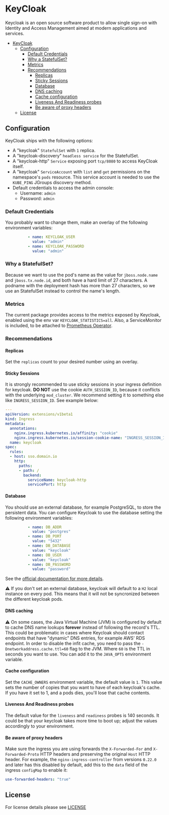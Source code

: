 # KeyCloak

Keycloak is an open source software product to allow single sign-on with Identity and Access Management aimed at
modern applications and services.

- [KeyCloak](#keycloak)
  - [Configuration](#configuration)
    - [Default Credentials](#default-credentials)
    - [Why a StatefulSet?](#why-a-statefulset)
    - [Metrics](#metrics)
    - [Recommendations](#recommendations)
      - [Replicas](#replicas)
      - [Sticky Sessions](#sticky-sessions)
      - [Database](#database)
      - [DNS caching](#dns-caching)
      - [Cache configuration](#cache-configuration)
      - [Liveness And Readiness probes](#liveness-and-readiness-probes)
      - [Be aware of proxy headers](#be-aware-of-proxy-headers)
  - [License](#license)

## Configuration

KeyCloak ships with the following options:

- A "keycloak" `StatefulSet` with `1` replica.
- A "keycloak-discovery" `headless service` for the StatefulSet.
- A "keycloak-http" `Service` exposing port `tcp/8080` to access KeyCloak itself.
- A "keycloak" `ServiceAccount` with `list` and `get` permissions on the namespace's `pods` resource.
This service account is needed to use the `KUBE_PING` JGroups discovery method.
- Default credentials to access the admin console:
  - Username: `admin`
  - Password: `admin`

### Default Credentials

You probably want to change them, make an overlay of the following environment variables:

```yaml
          - name: KEYCLOAK_USER
            value: "admin"
          - name: KEYCLOAK_PASSWORD
            value: "admin"
```

### Why a StatefulSet?

Because we want to use the pod's name as the value for `jboss.node.name` and `jboss.tx.node.id`,
and both have a hard limit of 27 characters. A podname with the deployment hash has more than 27 characters,
so we use an StatefulSet instead to control the name's length.

### Metrics

The current package provides access to the metrics exposed by Keycloak, enabled using the env var `KEYCLOAK_STATISTICS=all`. Also, a ServiceMonitor is included, to be attached to [Prometheus Operator](https://github.com/sighupio/fury-kubernetes-monitoring/tree/master/katalog/prometheus-operator).

### Recommendations

#### Replicas

Set the `replicas` count to your desired number using an overlay.

#### Sticky Sessions

It is strongly recommended to use sticky sessions in your ingress definition for keycloak.
**DO NOT** use the cookie `AUTH_SESSION_ID`, because it conflicts with the underlying `mod_cluster`.
We recommend setting it to something else like `INGRESS_SESSION_ID`. See example below:

```yaml
---
apiVersion: extensions/v1beta1
kind: Ingress
metadata:
  annotations:
    nginx.ingress.kubernetes.io/affinity: "cookie"
    nginx.ingress.kubernetes.io/session-cookie-name: "INGRESS_SESSION_ID"
  name: keycloak
spec:
  rules:
  - host: sso.domain.io
    http:
      paths:
      - path: /
        backend:
          serviceName: keycloak-http
          servicePort: http
```

#### Database

You should use an external database, for example PostgreSQL, to store the persistent data.
You can configure Keycloak to use the database setting the following environment variables:

```yaml
          - name: DB_ADDR
            value: "postgres"
          - name: DB_PORT
            value: "5432"
          - name: DB_DATABASE
            value: "keycloak"
          - name: DB_USER
            value: "keycloak"
          - name: DB_PASSWORD
            value: "password"
```

See the [official documentation for more details](https://hub.docker.com/r/jboss/keycloak).

⚠️ If you don't set an external database, keycloak will default to a `H2` local instance on every pod.
This means that it will not be syncronized between the different keycloak pods.

#### DNS caching

⚠️ On some cases, the Java Virtual Machine (JVM) is configured by default to cache DNS name lookups **forever**
instead of following the record's TTL. This could be problematic in cases where Keycloak should contact endpoints
that have "dynamic" DNS entries, for example AWS' RDS endpoint. In order to disable the infit cache, you need to
pass the `-Dnetworkaddress.cache.ttl=60` flag to the JVM. Where `60` is the TTL in seconds you want to use.
You can add it to the `JAVA_OPTS` environment variable.

#### Cache configuration

Set the `CACHE_OWNERS` environment variable, the default value is `1`. This value sets the number of copies that you
want to have of each keycloak's cache. If you have it set to 1, and a pods dies, you'll lose that cache contents.

#### Liveness And Readiness probes

The default value for the `liveness` and `readiness` probes is 140 seconds. It could be that your keycloak takes
more time to boot up; adjust the values accordingly to your environment.


#### Be aware of proxy headers

Make sure the ingress you are using forwards the `X-Forwarded-For` and `X-Forwarded-Proto` HTTP headers
and preserving the original `Host` HTTP header. For example, the `nginx-ingress-controller` from versions `0.22.0` and
later has this disabled by default, add this to the `data` field of the ingress `configMap` to enable it:

```yaml
use-forwarded-headers: "true"
```

## License

For license details please see [LICENSE](../../LICENSE)
